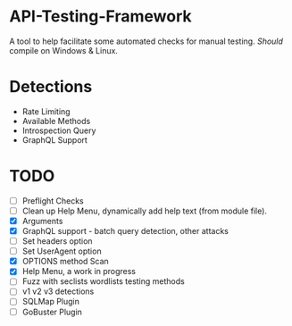 # API-Testing-Framework

A tool to help facilitate some automated checks for manual testing.  _Should_ compile on Windows & Linux.

# Detections
- Rate Limiting
- Available Methods  
- Introspection Query
- GraphQL Support


# TODO
- [ ] Preflight Checks
- [ ] Clean up Help Menu, dynamically add help text (from module file).
- [x] Arguments
- [x] GraphQL support - batch query detection, other attacks
- [ ] Set headers option
- [ ] Set UserAgent option
- [x] OPTIONS method Scan
- [x] Help Menu, a work in progress
- [ ] Fuzz with seclists wordlists testing methods
- [ ] v1 v2 v3 detections
- [ ] SQLMap Plugin
- [ ] GoBuster Plugin
